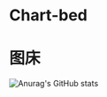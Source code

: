 # Chart-bed
# 图床
![Anurag's GitHub stats](https://github-readme-stats.vercel.app/api?username=anuraghazra&show_icons=true)
